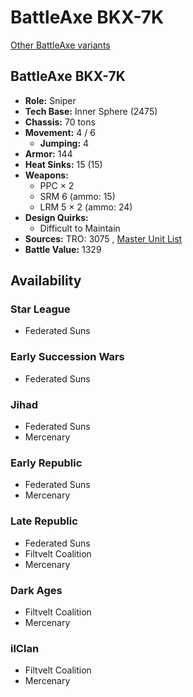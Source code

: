 # BattleAxe BKX-7K 

[Other BattleAxe variants](../battleaxe.md) 

## BattleAxe BKX-7K 

- **Role:** Sniper 
- **Tech Base:** Inner Sphere (2475) 
- **Chassis:** 70 tons 
- **Movement:** 4 / 6 
  - **Jumping:** 4 
- **Armor:** 144 
- **Heat Sinks:** 15 (15) 
- **Weapons:** 
  - PPC × 2 
  - SRM 6 (ammo: 15) 
  - LRM 5 × 2 (ammo: 24) 
- **Design Quirks:** 
  - Difficult to Maintain 
- **Sources:** TRO: 3075 , [Master Unit List](http://masterunitlist.info/Unit/Details/277) 
- **Battle Value:** 1329 

## Availability 

### Star League 

- Federated Suns 

### Early Succession Wars 

- Federated Suns 

### Jihad 

- Federated Suns 
- Mercenary 

### Early Republic 

- Federated Suns 
- Mercenary 

### Late Republic 

- Federated Suns 
- Filtvelt Coalition 
- Mercenary 

### Dark Ages 

- Filtvelt Coalition 
- Mercenary 

### ilClan 

- Filtvelt Coalition 
- Mercenary 

